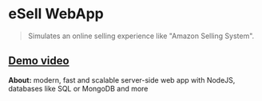 # eSell WebApp
> Simulates an online selling experience like "Amazon Selling System".
## [Demo video](https://drive.google.com/file/d/1D2bg4lGSTqnoZpexSOwe5prsX72hkDhD/view?usp=sharing)

**About:**
modern, fast and scalable server-side web app with NodeJS, databases like SQL or MongoDB and more

